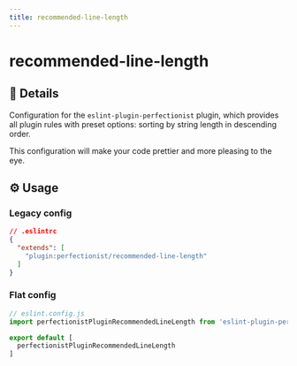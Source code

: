 ```yaml
---
title: recommended-line-length
---
```


# recommended-line-length

## 📖 Details

Configuration for the `eslint-plugin-perfectionist` plugin, which provides all plugin rules with preset options: sorting by string length in descending order.

This configuration will make your code prettier and more pleasing to the eye.

## ⚙️ Usage

### Legacy config

<!-- prettier-ignore -->
```json
// .eslintrc
{
  "extends": [
    "plugin:perfectionist/recommended-line-length"
  ]
}
```

### Flat config

<!-- prettier-ignore -->
```js
// eslint.config.js
import perfectionistPluginRecommendedLineLength from 'eslint-plugin-perfectionist/configs/recommended-line-length'

export default [
  perfectionistPluginRecommendedLineLength
]
```

